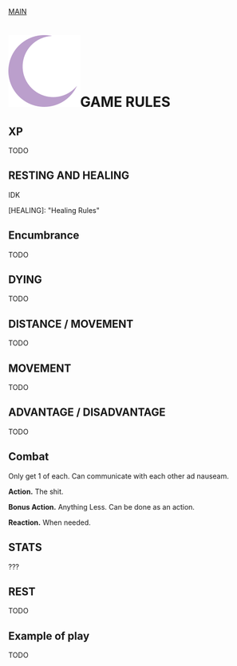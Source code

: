 [MAIN](index.html)



# ![Moon Logo](img/Moon.svg)GAME RULES

## XP

TODO

## RESTING AND HEALING

IDK

[HEALING]: 	"Healing Rules"

## Encumbrance

TODO

## DYING

TODO

## DISTANCE / MOVEMENT

TODO

## MOVEMENT

TODO

## ADVANTAGE / DISADVANTAGE

TODO

## Combat

Only get 1 of each. Can communicate with each other ad nauseam.

**Action.** The shit. 

**Bonus Action.** Anything Less. Can be done as an action.

**Reaction.** When needed.

## STATS

???

## REST

TODO

## Example of play

TODO